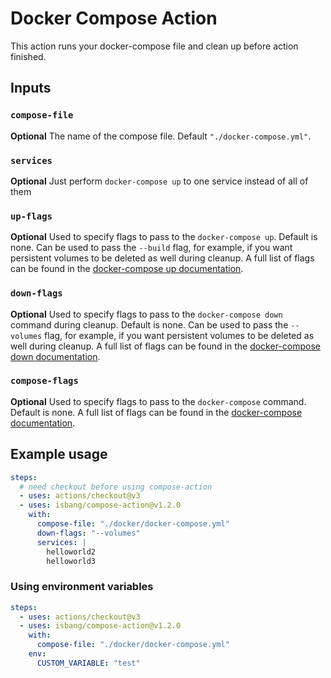 # Docker Compose Action

This action runs your docker-compose file and clean up before action finished.

## Inputs

### `compose-file`

**Optional** The name of the compose file. Default `"./docker-compose.yml"`.

### `services`

**Optional** Just perform `docker-compose up` to one service instead of all of them

### `up-flags`

**Optional** Used to specify flags to pass to the `docker-compose up`. Default is none. Can be used to pass the `--build` flag, for example, if you want persistent volumes to be deleted as well during cleanup. A full list of flags can be found in the [docker-compose up documentation](https://docs.docker.com/compose/reference/up/).

### `down-flags`

**Optional** Used to specify flags to pass to the `docker-compose down` command during cleanup. Default is none. Can be used to pass the `--volumes` flag, for example, if you want persistent volumes to be deleted as well during cleanup. A full list of flags can be found in the [docker-compose down documentation](https://docs.docker.com/compose/reference/down/).

### `compose-flags`

**Optional** Used to specify flags to pass to the `docker-compose` command. Default is none. A full list of flags can be found in the [docker-compose documentation](https://docs.docker.com/compose/reference/#command-options-overview-and-help).

## Example usage

```yaml
steps:
  # need checkout before using compose-action
  - uses: actions/checkout@v3
  - uses: isbang/compose-action@v1.2.0
    with:
      compose-file: "./docker/docker-compose.yml"
      down-flags: "--volumes"
      services: |
        helloworld2
        helloworld3
```

### Using environment variables

```yaml
steps:
  - uses: actions/checkout@v3
  - uses: isbang/compose-action@v1.2.0
    with:
      compose-file: "./docker/docker-compose.yml"
    env:
      CUSTOM_VARIABLE: "test"
```
